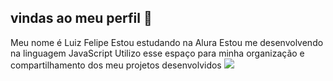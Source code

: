 ## vindas ao meu perfil 👋
Meu nome é Luiz Felipe
Estou estudando na Alura
Estou me desenvolvendo na linguagem JavaScript
Utilizo esse espaço para minha organização e compartilhamento dos meu projetos desenvolvidos
![](linkhttps://www.google.com/url?sa=i&url=https%3A%2F%2Fgiphy.com%2Fexplore%2Femoji&psig=AOvVaw253ve2ozJodyVvLp95bgY3&ust=1716892324911000&source=images&cd=vfe&opi=89978449&ved=0CBEQjRxqFwoTCPCmjLrQrYYDFQAAAAAdAAAAABAE)

<!--
**luizzfelipe016/luizzfelipe016** is a ✨ _special_ ✨ repository because its `README.md` (this file) appears on your GitHub profile.

Here are some ideas to get you started:

- 🔭 I’m currently working on ...
- 🌱 I’m currently learning ...
- 👯 I’m looking to collaborate on ...
- 🤔 I’m looking for help with ...
- 💬 Ask me about ...
- 📫 How to reach me: ...
- 😄 Pronouns: ...
- ⚡ Fun fact: ...
-->
